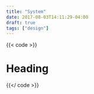 ```yaml
---
title: "System"
date: 2017-08-03T14:11:29-04:00
draft: true
tags: ["design"]
---
```


{{< code >}}<h1>Heading</h1>{{</ code >}}